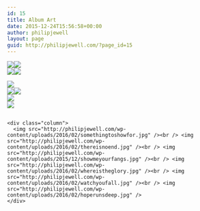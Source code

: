 ```yaml
---
id: 15
title: Album Art
date: 2015-12-24T15:56:58+00:00
author: philipjewell
layout: page
guid: http://philipjewell.com/?page_id=15
---
```

<div class="column">
  <div class="column">
    <img src="http://philipjewell.com/wp-content/uploads/2016/05/VIRSCES_LEVEES-1024x1024.jpg" /><img src="http://philipjewell.com/wp-content/uploads/2017/01/VIRSCES_NARROWS.jpg" />
  </div>
  
  <div class="column">
    <img src="http://philipjewell.com/wp-content/uploads/2017/01/stay_alive.jpg" /><img src="http://philipjewell.com/wp-content/uploads/2017/01/VIRSCES_Castles.jpg" />
  </div>
  
  <p>
    <img src="http://philipjewell.com/wp-content/uploads/2016/02/thesleepless.jpg" /><br /> <img src="http://philipjewell.com/wp-content/uploads/2016/02/mindlesslymisguided.jpg" /><img src="http://philipjewell.com/wp-content/uploads/2016/02/silencethehypocrisy.jpg" /><br /> <img src="http://philipjewell.com/wp-content/uploads/2016/02/wrongandright.jpg" /><br /> <img src="http://philipjewell.com/wp-content/uploads/2016/02/adanceyouwontforget.jpg" /></div> 
    
    <div class="column">
      <img src="http://philipjewell.com/wp-content/uploads/2016/02/somethingtoshowfor.jpg" /><br /> <img src="http://philipjewell.com/wp-content/uploads/2016/02/thereisnoend.jpg" /><br /> <img src="http://philipjewell.com/wp-content/uploads/2015/12/showmeyourfangs.jpg" /><br /> <img src="http://philipjewell.com/wp-content/uploads/2016/02/whereistheglory.jpg" /><br /> <img src="http://philipjewell.com/wp-content/uploads/2016/02/watchyoufall.jpg" /><br /> <img src="http://philipjewell.com/wp-content/uploads/2016/02/hoperunsdeep.jpg" />
    </div>